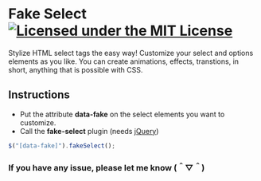 # Fake Select [![Licensed under the MIT License](https://img.shields.io/badge/License-MIT-blue.svg)](https://github.com/datCloud/Fake-Select/blob/master/LICENSE)
Stylize HTML select tags the easy way!
Customize your select and options elements as you like.
You can create animations, effects, transtions, in short, anything that is possible with CSS.

## Instructions
* Put the attribute **data-fake** on the select elements you want to customize.
* Call the **fake-select** plugin (needs [jQuery](https://jquery.com/))
```js
$("[data-fake]").fakeSelect();
```

### If you have any issue, please let me know (＾▽＾)
